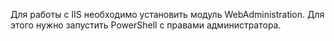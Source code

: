 Для работы с IIS необходимо установить модуль WebAdministration. Для этого нужно запустить PowerShell с правами администратора.
